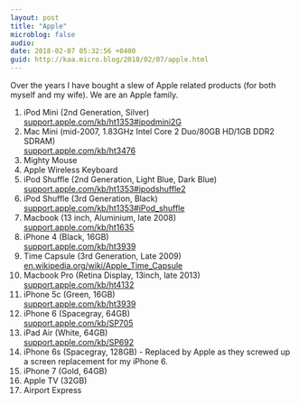 ```yaml
---
layout: post
title: "Apple"
microblog: false
audio: 
date: 2018-02-07 05:32:56 +0400
guid: http://kaa.micro.blog/2018/02/07/apple.html
---
```

Over the years I have bought a slew of Apple related products (for both myself and my wife). We are an Apple family.

1. iPod Mini (2nd Generation, Silver)  
[support.apple.com/kb/ht1353#ipodmini2G](http://support.apple.com/kb/ht1353#ipodmini2G)
2. Mac Mini (mid-2007, 1.83GHz Intel Core 2 Duo/80GB HD/1GB DDR2 SDRAM)  
[support.apple.com/kb/ht3476](http://support.apple.com/kb/ht3476)
3. Mighty Mouse
4. Apple Wireless Keyboard
5. iPod Shuffle (2nd Generation, Light Blue, Dark Blue)  
[support.apple.com/kb/ht1353#ipodshuffle2](http://support.apple.com/kb/ht1353#ipodshuffle2)
6. iPod Shuffle (3rd Generation, Black)  
[support.apple.com/kb/ht1353#iPod_shuffle](http://support.apple.com/kb/ht1353#iPod_shuffle)
7. Macbook (13 inch, Aluminium, late 2008)  
[support.apple.com/kb/ht1635](http://support.apple.com/kb/ht1635)
8. iPhone 4 (Black, 16GB)  
[support.apple.com/kb/ht3939](http:/support.apple.com/kb/ht3939/)
9. Time Capsule (3rd Generation, Late 2009)  
[en.wikipedia.org/wiki/Apple_Time_Capsule](http://en.wikipedia.org/wiki/Apple_Time_Capsule)
10. Macbook Pro (Retina Display, 13inch, late 2013)  
[support.apple.com/kb/ht4132](http://support.apple.com/kb/ht4132)
11. iPhone 5c (Green, 16GB)  
[support.apple.com/kb/ht3939](http://support.apple.com/kb/ht3939)
12. iPhone 6 (Spacegray, 64GB)  
[support.apple.com/kb/SP705](http://support.apple.com/kb/SP705)
13. iPad Air (White, 64GB)  
[support.apple.com/kb/SP692](http://support.apple.com/kb/SP692)
14. iPhone 6s (Spacegray, 128GB) - Replaced by Apple as they screwed up a screen replacement for my iPhone 6.
15. iPhone 7 (Gold, 64GB)
16. Apple TV (32GB)
17. Airport Express

